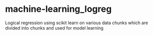 # machine-learning_logreg
Logical regression using scikit learn on various data chunks which are divided into chunks and used for model learning
